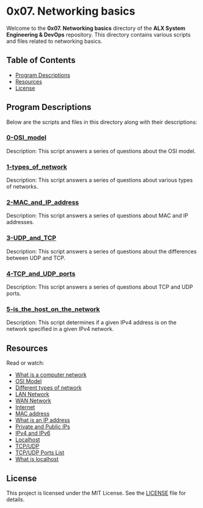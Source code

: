 # 0x07. Networking basics

Welcome to the **0x07. Networking basics** directory of the **ALX System Engineering & DevOps** repository. This directory contains various scripts and files related to networking basics.

## Table of Contents

- [Program Descriptions](#program-descriptions)
- [Resources](#resources)
- [License](#license)

## Program Descriptions

Below are the scripts and files in this directory along with their descriptions:

### [0-OSI_model](https://github.com/iakev/alx-system_engineering-devops/blob/main/0x07-networking_basics/0-OSI_model)

Description: This script answers a series of questions about the OSI model.

### [1-types_of_network](https://github.com/iakev/alx-system_engineering-devops/blob/main/0x07-networking_basics/1-types_of_network)

Description: This script answers a series of questions about various types of networks.

### [2-MAC_and_IP_address](https://github.com/iakev/alx-system_engineering-devops/blob/main/0x07-networking_basics/2-MAC_and_IP_address)

Description: This script answers a series of questions about MAC and IP addresses.

### [3-UDP_and_TCP](https://github.com/iakev/alx-system_engineering-devops/blob/main/0x07-networking_basics/3-UDP_and_TCP)

Description: This script answers a series of questions about the differences between UDP and TCP.

### [4-TCP_and_UDP_ports](https://github.com/iakev/alx-system_engineering-devops/blob/main/0x07-networking_basics/4-TCP_and_UDP_ports)

Description: This script answers a series of questions about TCP and UDP ports.

### [5-is_the_host_on_the_network](https://github.com/iakev/alx-system_engineering-devops/blob/main/0x07-networking_basics/5-is_the_host_on_the_network)

Description: This script determines if a given IPv4 address is on the network specified in a given IPv4 network.

## Resources

Read or watch:

- [What is a computer network](https://www.youtube.com/watch?v=3QhU9jd03a0)
- [OSI Model](https://www.youtube.com/watch?v=HEEnLZV2wGI)
- [Different types of network](https://www.youtube.com/watch?v=2W6aFwbWc78)
- [LAN Network](https://www.youtube.com/watch?v=hqI3FehD5T4)
- [WAN Network](https://www.youtube.com/watch?v=gMBLa5oFjow)
- [Internet](https://www.youtube.com/watch?v=OTwpKQHkRU8)
- [MAC address](https://www.youtube.com/watch?v=LmCJwuwGo-4)
- [What is an IP address](https://www.youtube.com/watch?v=AWD-5bHQrmU)
- [Private and Public IPs](https://www.youtube.com/watch?v=lbFomqDieIE)
- [IPv4 and IPv6](https://www.youtube.com/watch?v=8x7TJdLuSfM)
- [Localhost](https://www.youtube.com/watch?v=3QhU9jd03a0)
- [TCP/UDP](https://www.youtube.com/watch?v=Mw5JYqDaP6Q)
- [TCP/UDP Ports List](https://en.wikipedia.org/wiki/List_of_TCP_and_UDP_port_numbers)
- [What is localhost](https://en.wikipedia.org/wiki/Localhost)

## License

This project is licensed under the MIT License. See the [LICENSE](LICENSE) file for details.
